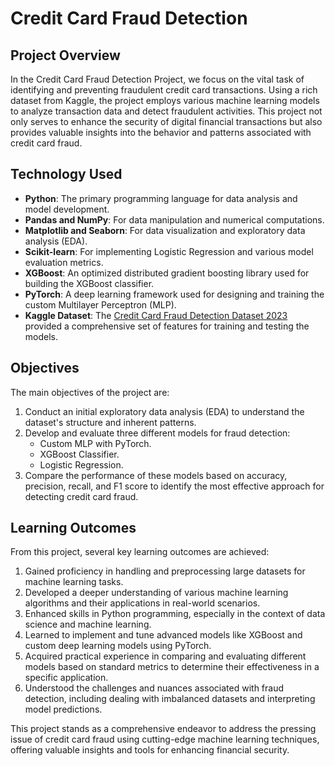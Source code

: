 # Credit Card Fraud Detection

## Project Overview
In the Credit Card Fraud Detection Project, we focus on the vital task of identifying and preventing fraudulent credit card transactions. Using a rich dataset from Kaggle, the project employs various machine learning models to analyze transaction data and detect fraudulent activities. This project not only serves to enhance the security of digital financial transactions but also provides valuable insights into the behavior and patterns associated with credit card fraud.

## Technology Used
- **Python**: The primary programming language for data analysis and model development.
- **Pandas and NumPy**: For data manipulation and numerical computations.
- **Matplotlib and Seaborn**: For data visualization and exploratory data analysis (EDA).
- **Scikit-learn**: For implementing Logistic Regression and various model evaluation metrics.
- **XGBoost**: An optimized distributed gradient boosting library used for building the XGBoost classifier.
- **PyTorch**: A deep learning framework used for designing and training the custom Multilayer Perceptron (MLP).
- **Kaggle Dataset**: The [Credit Card Fraud Detection Dataset 2023](https://www.kaggle.com/datasets/nelgiriyewithana/credit-card-fraud-detection-dataset-2023) provided a comprehensive set of features for training and testing the models.

## Objectives
The main objectives of the project are:
1. Conduct an initial exploratory data analysis (EDA) to understand the dataset's structure and inherent patterns.
2. Develop and evaluate three different models for fraud detection:
   - Custom MLP with PyTorch.
   - XGBoost Classifier.
   - Logistic Regression.
3. Compare the performance of these models based on accuracy, precision, recall, and F1 score to identify the most effective approach for detecting credit card fraud.

## Learning Outcomes
From this project, several key learning outcomes are achieved:
1. Gained proficiency in handling and preprocessing large datasets for machine learning tasks.
2. Developed a deeper understanding of various machine learning algorithms and their applications in real-world scenarios.
3. Enhanced skills in Python programming, especially in the context of data science and machine learning.
4. Learned to implement and tune advanced models like XGBoost and custom deep learning models using PyTorch.
5. Acquired practical experience in comparing and evaluating different models based on standard metrics to determine their effectiveness in a specific application.
6. Understood the challenges and nuances associated with fraud detection, including dealing with imbalanced datasets and interpreting model predictions.

This project stands as a comprehensive endeavor to address the pressing issue of credit card fraud using cutting-edge machine learning techniques, offering valuable insights and tools for enhancing financial security.

